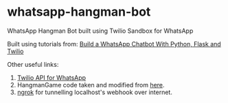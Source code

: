 # whatsapp-hangman-bot
WhatsApp Hangman Bot built using Twilio Sandbox for WhatsApp

Built using tutorials from:
[Build a WhatsApp Chatbot With Python, Flask and Twilio](https://www.twilio.com/blog/build-a-whatsapp-chatbot-with-python-flask-and-twilio)

Other useful links:
1. [Twilio API for WhatsApp](https://www.twilio.com/docs/sms/whatsapp/api#templates-pre-registered-for-the-sandbox)
2. HangmanGame code taken and modified from [here](https://github.com/andrewyang96/HangmanGame).
3. [ngrok](https://ngrok.com/) for tunnelling localhost's webhook over internet.
